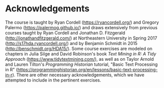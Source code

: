 # Acknowledgements

The course is taught by Ryan Cordell (<https://ryancordell.org/>) and Gregory Palermo (<https://palermog.github.io/>) and draws extensively from previous courses taught by Ryan Cordell and Jonathan D. Fitzgerald (<http://jonathandfitzgerald.com/>) at Northeastern University in Spring 2017 (<http://s17hda.ryancordell.org/>) and by Benjamin Schmidt in 2015 (<http://benschmidt.org/HDA15/>). Some course exercises are modeled on chapters in Julia Silge and David Robinson's book *Text Mining in R: A Tidy Approach* (<https://www.tidytextmining.com/>), as well as on Taylor Arnold and Lauren Tilton's *Programming Historian* tutorial, "Basic Text Processing in R" (<https://programminghistorian.org/en/lessons/basic-text-processing-in-r>). There are other necessary acknowledgements, which we have attempted to include in the pertinent exercises. 
